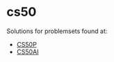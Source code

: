 # cs50
Solutions for problemsets found at: 
- [CS50P](https://cs50.harvard.edu/python/2022/psets/)
- [CS50AI](https://cs50.harvard.edu/ai/2024/projects/)
